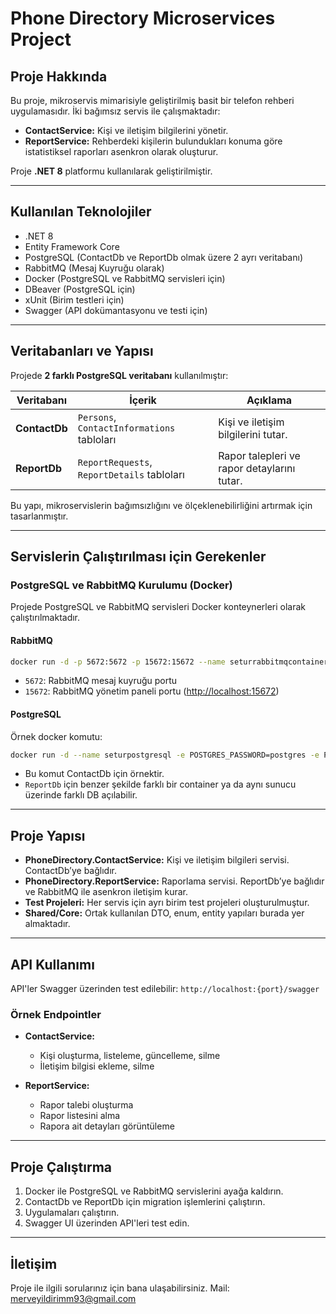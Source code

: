 # Phone Directory Microservices Project

## Proje Hakkında

Bu proje, mikroservis mimarisiyle geliştirilmiş basit bir telefon rehberi uygulamasıdır. İki bağımsız servis ile çalışmaktadır:

* **ContactService:** Kişi ve iletişim bilgilerini yönetir.
* **ReportService:** Rehberdeki kişilerin bulundukları konuma göre istatistiksel raporları asenkron olarak oluşturur.

Proje **.NET 8** platformu kullanılarak geliştirilmiştir.

---

## Kullanılan Teknolojiler

* .NET 8
* Entity Framework Core
* PostgreSQL (ContactDb ve ReportDb olmak üzere 2 ayrı veritabanı)
* RabbitMQ (Mesaj Kuyruğu olarak)
* Docker (PostgreSQL ve RabbitMQ servisleri için)
* DBeaver (PostgreSQL için)
* xUnit (Birim testleri için)
* Swagger (API dokümantasyonu ve testi için)

---

## Veritabanları ve Yapısı

Projede **2 farklı PostgreSQL veritabanı** kullanılmıştır:

| Veritabanı    | İçerik                                      | Açıklama                                    |
| ------------- | ------------------------------------------- | ------------------------------------------- |
| **ContactDb** | `Persons`, `ContactInformations` tabloları  | Kişi ve iletişim bilgilerini tutar.         |
| **ReportDb**  | `ReportRequests`, `ReportDetails` tabloları | Rapor talepleri ve rapor detaylarını tutar. |

Bu yapı, mikroservislerin bağımsızlığını ve ölçeklenebilirliğini artırmak için tasarlanmıştır.

---

## Servislerin Çalıştırılması için Gerekenler

### PostgreSQL ve RabbitMQ Kurulumu (Docker)

Projede PostgreSQL ve RabbitMQ servisleri Docker konteynerleri olarak çalıştırılmaktadır.

#### RabbitMQ

```bash
docker run -d -p 5672:5672 -p 15672:15672 --name seturrabbitmqcontainer rabbitmq:4.1.3-management
```

* `5672`: RabbitMQ mesaj kuyruğu portu
* `15672`: RabbitMQ yönetim paneli portu ([http://localhost:15672](http://localhost:15672))

#### PostgreSQL

Örnek docker komutu:

```bash
docker run -d --name seturpostgresql -e POSTGRES_PASSWORD=postgres -e POSTGRES_USER=postgres -e POSTGRES_DB=ContactDb -p 5432:5432 postgres:15-alpine
```

* Bu komut ContactDb için örnektir.
* `ReportDb` için benzer şekilde farklı bir container ya da aynı sunucu üzerinde farklı DB açılabilir.

---

## Proje Yapısı

* **PhoneDirectory.ContactService:** Kişi ve iletişim bilgileri servisi. ContactDb’ye bağlıdır.
* **PhoneDirectory.ReportService:** Raporlama servisi. ReportDb’ye bağlıdır ve RabbitMQ ile asenkron iletişim kurar.
* **Test Projeleri:** Her servis için ayrı birim test projeleri oluşturulmuştur.
* **Shared/Core:** Ortak kullanılan DTO, enum, entity yapıları burada yer almaktadır.

---

## API Kullanımı

API'ler Swagger üzerinden test edilebilir:
`http://localhost:{port}/swagger`

### Örnek Endpointler

* **ContactService:**

  * Kişi oluşturma, listeleme, güncelleme, silme
  * İletişim bilgisi ekleme, silme

* **ReportService:**

  * Rapor talebi oluşturma
  * Rapor listesini alma
  * Rapora ait detayları görüntüleme

---

## Proje Çalıştırma

1. Docker ile PostgreSQL ve RabbitMQ servislerini ayağa kaldırın.
2. ContactDb ve ReportDb için migration işlemlerini çalıştırın.
3. Uygulamaları çalıştırın.
4. Swagger UI üzerinden API'leri test edin.

---

## İletişim

Proje ile ilgili sorularınız için bana ulaşabilirsiniz.
Mail: merveyildirimm93@gmail.com
